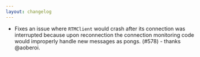 ```yaml
---
layout: changelog
---
```


- Fixes an issue where `RTMClient` would crash after its connection was interrupted because upon reconnection the
  connection monitoring code would improperly handle new messages as pongs. (#578) - thanks @aoberoi.
